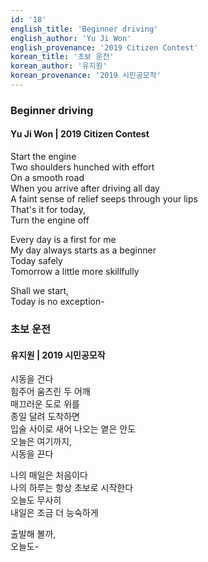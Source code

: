 ```yaml
---
id: '18'
english_title: 'Beginner driving'
english_author: 'Yu Ji Won'
english_provenance: '2019 Citizen Contest'
korean_title: '초보 운전'
korean_author: '유지원'
korean_provenance: '2019 시민공모작'
---
```


### Beginner driving

#### Yu Ji Won | 2019 Citizen Contest

Start the engine\
Two shoulders hunched with effort\
On a smooth road\
When you arrive after driving all day \
A faint sense of relief seeps through your lips\
That's it for today,\
Turn the engine off

Every day is a first for me\
My day always starts as a beginner\
Today safely\
Tomorrow a little more skillfully

Shall we start,\
Today is no exception-

### 초보 운전

#### 유지원 | 2019 시민공모작

시동을 건다\
힘주어 움츠린 두 어깨\
매끄러운 도로 위를\
종일 달려 도착하면\
입술 사이로 새어 나오는 옅은 안도\
오늘은 여기까지,\
시동을 끈다

나의 매일은 처음이다\
나의 하루는 항상 초보로 시작한다\
오늘도 무사히\
내일은 조금 더 능숙하게

출발해 볼까,\
오늘도-

